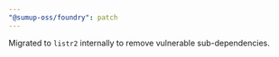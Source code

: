 ```yaml
---
"@sumup-oss/foundry": patch
---
```


Migrated to `listr2` internally to remove vulnerable sub-dependencies.
